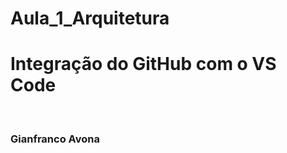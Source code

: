 # Aula_1_Arquitetura <br>
<h1>Integração do GitHub com o VS Code</h1> <br>

<h3>Gianfranco Avona</h3> <br>
